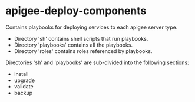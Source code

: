 # apigee-deploy-components

Contains playbooks for deploying services to each apigee server type.

- Directory 'sh' contains shell scripts that run playbooks.
- Directory 'playbooks' contains all the playbooks.
- Directory 'roles' contains roles referenced by playbooks.

Directories 'sh' and 'playbooks' are sub-divided into the following sections:
- install
- upgrade
- validate
- backup

